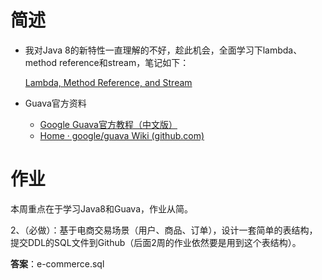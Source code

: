 # 简述

- 我对Java 8的新特性一直理解的不好，趁此机会，全面学习下lambda、method reference和stream，笔记如下：

    [Lambda, Method Reference, and Stream](./java8/index.md)

- Guava官方资料

    - [Google Guava官方教程（中文版）](https://ifeve.com/google-guava/)
    - [Home · google/guava Wiki (github.com)](https://github.com/google/guava/wiki)



# 作业

本周重点在于学习Java8和Guava，作业从简。

2、（必做）：基于电商交易场景（用户、商品、订单），设计一套简单的表结构，提交DDL的SQL文件到Github（后面2周的作业依然要是用到这个表结构）。

**答案**：e-commerce.sql

